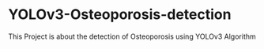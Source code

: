 # YOLOv3-Osteoporosis-detection

This Project is about the detection of Osteoporosis using YOLOv3 Algorithm
